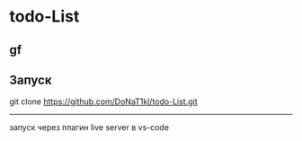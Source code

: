 # todo-List
## gf
## Запуск
git clone https://github.com/DoNaT1kl/todo-List.git
_____
запуск через плагин live server в vs-code
